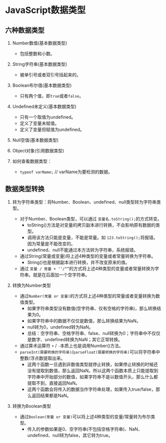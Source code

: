 # JavaScript数据类型

## 六种数据类型

1. Number数值(基本数据类型)
    - 包括整数和小数。
    
2. String字符串(基本数据类型)
    - 被单引号或者双引号括起来的。

3. Boolean布尔值(基本数据类型)
    - 只有两个值，即`true`或者`false`。

4. Undefined未定义(基本数据类型)
    - 只有一个取值为undefined。
    - 定义了变量未赋值。
    - 定义了变量但赋值为undefined。
    
5. Null空值(基本数据类型)

6. Object对象(引用数据类型)

7. 如何查看数据类型：
    - `typeof varName;`  // varName为要检测的数据。
    
## 数据类型转换

1. 转为字符串类型：将Number、Boolean、undefined、null类型转为字符串类型。
    - 对于Number、Boolean类型，可以通过 `变量名.toString();`的方式转变。 
        - toString()方法是对变量的拷贝副本进行转换，不会影响原有数据的类型。
        - 调用该方法只能是变量，不能是常量。如 `123.toString();`将报错。因为常量是不能改变的。
        - undefined、null不能通过本方法转为字符串，系统报错。
    - 通过String(常量或变量)将上述4种类型的变量或者常量转换为字符串。
        - String()也是根据副本进行转换，并不改变原来的值。
    - 通过 `变量 / 常量 + ‘’/“”`的方式将上述4种类型的变量或者常量转换为字符串。就是在后面加一个空字符串。
    

2. 转换为Number类型
    - 通过`Number(常量 or 变量)`的方式将上述4种类型的常量或者变量转换为数值类型。
        - 如果字符串类型没有数值(空字符串、仅有空格的字符串)，那么转换结果为0。
        - 如果字符串中的数据不仅仅是数值，那么转换结果为NaN。
        - null转为0，undefined转为NaN。
        - 总结：空字符串、空格字符串、false、null转换为0；字符串中不仅仅是数字、undefined转换为NaN；其它正常转换。
    - 通过算术运算符 `+` / `-`本质上也是调用Number()方法。
    - `parseInt(需要转换的字符串)`/`parseFloat(需要转换的字符串)`可以将字符串中整数/浮点数提取出来。
        - 这两个函数一旦遇到非数值类型就停止转换，如果停止转换的时候还没有提取到数值，那么返回NaN。所以这两个函数本质上只能提取到字符串中开始部分的数值，如果字符串不是以数值开头，那么什么都提取不到，直接返回NaN。
        - 这两个函数会将传入的数据当作字符串处理，如果传入true/false，那么返回结果都是NaN。
    
3. 转换为Boolean类型
    - 通过`Boolean(常量 or 变量)`可以将上述4种类型的变量/常量转为布尔类型。
        - 传入的参数如果是0、空字符串(不包括空格字符串)、NaN、undefined、null转为false，其它转为true。

